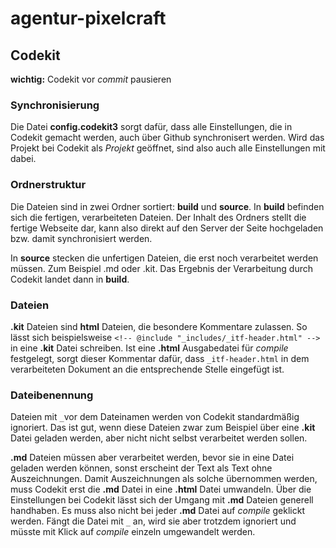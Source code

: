 # agentur-pixelcraft

## Codekit
**wichtig:** Codekit vor *commit* pausieren
### Synchronisierung
Die Datei **config.codekit3** sorgt dafür, dass alle Einstellungen, die in Codekit gemacht werden, auch über Github synchronisert werden. Wird das Projekt bei Codekit als *Projekt* geöffnet, sind also auch alle Einstellungen mit dabei.

### Ordnerstruktur
Die Dateien sind in zwei Ordner sortiert: **build** und **source**.
In **build** befinden sich die fertigen, verarbeiteten Dateien. Der Inhalt des Ordners stellt die fertige Webseite dar, kann also direkt auf den Server der Seite hochgeladen bzw. damit synchronisiert werden.

In **source** stecken die unfertigen Dateien, die erst noch verarbeitet werden müssen. Zum Beispiel .md oder .kit. Das Ergebnis der Verarbeitung durch Codekit landet dann in **build**.

### Dateien
**.kit** Dateien sind **html** Dateien, die besondere Kommentare zulassen. So lässt sich beispielsweise `<!-- @include "_includes/_itf-header.html" -->` in eine **.kit** Datei schreiben. Ist eine **.html** Ausgabedatei für *compile* festgelegt, sorgt dieser Kommentar dafür, dass `_itf-header.html` in dem verarbeiteten Dokument an die entsprechende Stelle eingefügt ist.

### Dateibenennung
Dateien mit `_`vor dem Dateinamen werden von Codekit standardmäßig ignoriert. Das ist gut, wenn diese Dateien zwar zum Beispiel über eine **.kit** Datei geladen werden, aber nicht nicht selbst verarbeitet werden sollen.

**.md** Dateien müssen aber verarbeitet werden, bevor sie in eine Datei geladen werden können, sonst erscheint der Text als Text ohne Auszeichnungen. Damit Auszeichnungen als solche übernommen werden, muss Codekit erst die **.md** Datei in eine **.html** Datei umwandeln. Über die Einstellungen bei Codekit lässt sich der Umgang mit **.md** Dateien generell handhaben. Es muss also nicht bei jeder **.md** Datei auf *compile* geklickt werden. Fängt die Datei mit `_` an, wird sie aber trotzdem ignoriert und müsste mit Klick auf *compile* einzeln umgewandelt werden.
